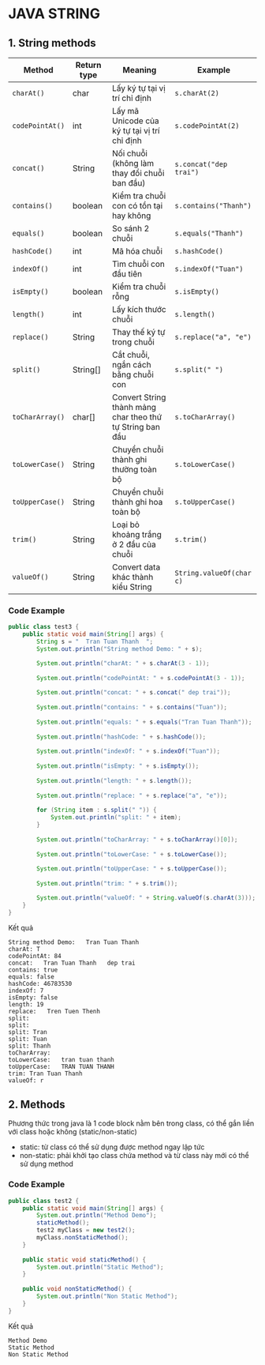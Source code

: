 # JAVA STRING
## 1. String methods

| Method | Return type | Meaning | Example |
| --- | --- | --- | --- |
| `charAt()` | char | Lấy ký tự tại vị trí chỉ định | `s.charAt(2)` |
| `codePointAt()` | int | Lấy mã Unicode của ký tự tại vị trí chỉ định | `s.codePointAt(2)` |
| `concat()` | String | Nối chuỗi (không làm thay đổi chuỗi ban đầu) | `s.concat("dep trai")` |
| `contains()` | boolean | Kiểm tra chuỗi con có tồn tại hay không | `s.contains("Thanh")` |
| `equals()` | boolean | So sánh 2 chuỗi | `s.equals("Thanh")` |
| `hashCode()` | int | Mã hóa chuỗi | `s.hashCode()` |
| `indexOf()` | int | Tìm chuỗi con đầu tiên | `s.indexOf("Tuan")` |
| `isEmpty()` | boolean | Kiểm tra chuỗi rỗng | `s.isEmpty()` |
| `length()` | int | Lấy kích thước chuỗi | `s.length()` |
| `replace()` | String | Thay thế ký tự trong chuỗi | `s.replace("a", "e")` |
| `split()` | String[] | Cắt chuỗi, ngắn cách bằng chuỗi con | `s.split(" ")` |
| `toCharArray()` | char[] | Convert String thành mảng char theo thứ tự String ban đầu | `s.toCharArray()` |
| `toLowerCase()` | String | Chuyển chuỗi thành ghi  thường toàn bộ | `s.toLowerCase()` |
| `toUpperCase()` | String | Chuyển chuỗi thành ghi hoa toàn bộ | `s.toUpperCase()` |
| `trim()` | String | Loại bỏ khoảng trắng ở 2 đầu của chuỗi | `s.trim()` |
| `valueOf()` | String | Convert data khác thành kiểu String | `String.valueOf(char c)` |

### Code Example
```java
public class test3 {
	public static void main(String[] args) {
		String s = "  Tran Tuan Thanh  ";
		System.out.println("String method Demo: " + s);

		System.out.println("charAt: " + s.charAt(3 - 1));
		
		System.out.println("codePointAt: " + s.codePointAt(3 - 1));
		
		System.out.println("concat: " + s.concat(" dep trai"));
		
		System.out.println("contains: " + s.contains("Tuan"));
		
		System.out.println("equals: " + s.equals("Tran Tuan Thanh"));
		
		System.out.println("hashCode: " + s.hashCode());
		
		System.out.println("indexOf: " + s.indexOf("Tuan"));
		
		System.out.println("isEmpty: " + s.isEmpty());
		
		System.out.println("length: " + s.length());
		
		System.out.println("replace: " + s.replace("a", "e"));
		
		for (String item : s.split(" ")) {
			System.out.println("split: " + item);
		}
		
		System.out.println("toCharArray: " + s.toCharArray()[0]);
		
		System.out.println("toLowerCase: " + s.toLowerCase());
		
		System.out.println("toUpperCase: " + s.toUpperCase());
		
		System.out.println("trim: " + s.trim());

        System.out.println("valueOf: " + String.valueOf(s.charAt(3)));
	}	
}
```
Kết quả
```
String method Demo:   Tran Tuan Thanh  
charAt: T
codePointAt: 84
concat:   Tran Tuan Thanh   dep trai
contains: true
equals: false
hashCode: 46783530
indexOf: 7
isEmpty: false
length: 19
replace:   Tren Tuen Thenh  
split: 
split: 
split: Tran
split: Tuan
split: Thanh
toCharArray:  
toLowerCase:   tran tuan thanh  
toUpperCase:   TRAN TUAN THANH  
trim: Tran Tuan Thanh
valueOf: r
```

## 2. Methods
Phương thức trong java là 1 code block nằm bên trong class, có thể gắn liền với class hoặc không (static/non-static)
- static: từ class có thể sử dụng được method ngay lập tức
- non-static: phải khởi tạo class chứa method và từ class này mới có thể sử dụng method

### Code Example
```java
public class test2 {
	public static void main(String[] args) {
		System.out.println("Method Demo");
		staticMethod();
		test2 myClass = new test2();
		myClass.nonStaticMethod();
	}
	
	public static void staticMethod() {
		System.out.println("Static Method");
	}
	
	public void nonStaticMethod() {
		System.out.println("Non Static Method");
	}
}
```
Kết quả 
```
Method Demo
Static Method
Non Static Method
```